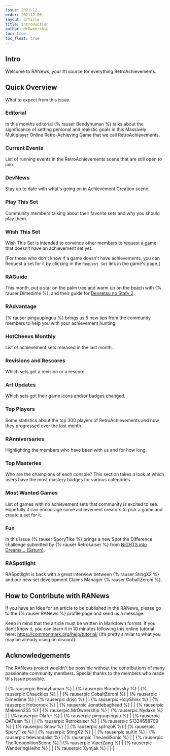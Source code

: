 ```yaml
---
issue: 2021-12
order: 202112-00
layout: article
title: Introduction
author: MrOwnership
toc: true
toc_float: true
---
```


## Intro

Welcome to RANews, your #1 source for everything RetroAchievements. 


## Quick Overview

What to expect from this issue.


### Editorial

In this months editorial {% rauser Bendyhuman %} talks about the significance of setting personal and realistic goals in this Massively Multiplayer Online Retro-Achieving Game that we call RetroAchievements.

### Current Events

List of running events in the RetroAchievements scene that are still open to join.


### DevNews

Stay up to date with what's going on in Achievement Creation scene.


### Play This Set

Community members talking about their favorite sets and why you should play them.


### Wish This Set

Wish This Set is intended to convince other members to request a game that doesn’t have an achievement set yet.

[For those who don't know if a game doesn't have achievements, you can Request a set for it by clicking in the `Request Set` link in the game's page.]


### RAGuide

This month, put a star on the palm tree and warm up on the beach with {% rauser Dimedime %}, and their guide for [Densetsu no Stafy 2](https://retroachievements.org/game/3652).


### RAdvantage

{% rauser pinguupinguu %} brings us 5 new tips from the community members to help you with your achievement hunting.


### HotCheevs Monthly

List of achievement sets released in the last month.


### Revisions and Rescores

Which sets got a revision or a rescore.


### Art Updates

Which sets got their game icons and/or badges changed.


### Top Players

Some statistics about the top 300 players of RetroAchievements and how they progressed over the last month.


### RAnniversaries

Highlighting the members who have been with us and for how long.


### Top Masteries

Who are the champions of each console? This section takes a look at which users have the most mastery badges for various categories.


### Most Wanted Games

List of games with no achievement sets that community is excited to see. Hopefully it can encourage some achievement creators to pick a game and create a set for it.


### Fun

In this issue {% rauser SporyTike %} brings a new Spot the Difference challenge submitted by {% rauser Retrokaiser %} from [NiGHTS into Dreams... (Saturn)](https://retroachievements.org/game/14527).


### RASpotlight

RASpotlight is back with a great interview between {% rauser StingX2 %} and our new set development Claims Manager {% rauser CobaltZeroni %}.


## How to Contribute with RANews

If you have an idea for an article to be published in the RANews, please go to the {% rauser RANews %} profile page and send us a message.

Keep in mind that the article must be written in Markdown format. If you don’t know it, you can learn it in 10 minutes following this online tutorial here: <https://commonmark.org/help/tutorial/> (it’s pretty similar to what you may be already using on discord).


## Acknowledgements

The RANews project wouldn't be possible without the contributions of many passionate community members. Special thanks to the members who made this issue possible.

| {% rauserpic Bendyhuman %}          | {% rauserpic Brandovsky %}    | {% rauserpic Chauckles %}      |
| {% rauserpic CobaltZeroni %}        | {% rauserpic Dimedime %}      | {% rauserpic drisc %}          |
| {% rauserpic HolyShinx %}           | {% rauserpic Hotscrock %}     | {% rauserpic Jenettebaghead %} |
| {% rauserpic Mekevin255 %}          | {% rauserpic MrOwnership %}   | {% rauserpic Nydaxn %}         |
| {% rauserpic Olafur %}              | {% rauserpic pinguupinguu %}  | {% rauserpic QATeam %}         |
| {% rauserpic Retrokaiser %}         | {% rauserpic S1324658709 %}   | {% rauserpic Snow %}        |
| {% rauserpic sp1nzoK %}             | {% rauserpic SporyTike %}     | {% rauserpic StingX2 %}        |
| {% rauserpic suXin %}               | {% rauserpic televandalist %} | {% rauserpic TheJediSonic %}   |
| {% rauserpic TheRecognitionScene %} | {% rauserpic ViperZang %}     | {% rauserpic WanderingHeiho %} |
| {% rauserpic Xymjak %}              |                               |                                |